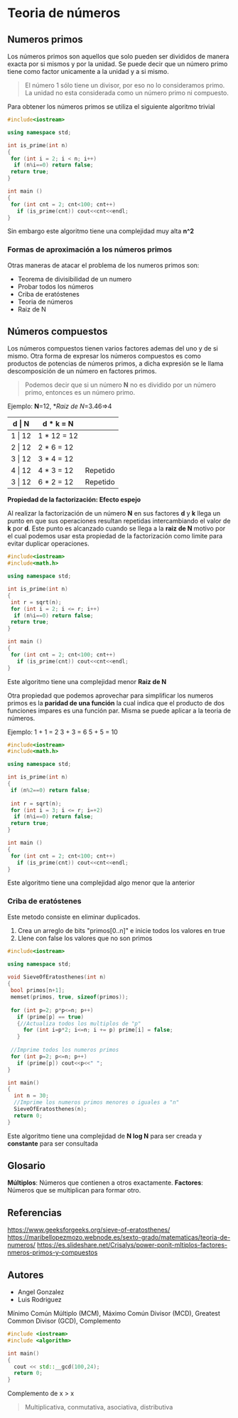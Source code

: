# Teoria de números

## Numeros primos

Los números primos son aquellos que solo pueden ser divididos de manera exacta por si mismos y por la unidad. Se puede decir que un número primo tiene como factor unicamente a la unidad y a si mismo.

> El número 1 sólo tiene un divisor, por eso no lo consideramos primo. La unidad no esta considerada como un número primo ni compuesto.

Para obtener los números primos se utiliza el siguiente algoritmo trivial

```c++
#include<iostream>

using namespace std;

int is_prime(int n)
{
 for (int i = 2; i < n; i++)
  if (n%i==0) return false;
 return true;
}

int main ()
{
 for (int cnt = 2; cnt<100; cnt++)
   if (is_prime(cnt)) cout<<cnt<<endl;
}
```
Sin embargo este algoritmo tiene una complejidad muy alta **n^2**

### Formas de aproximación a los números primos

Otras maneras de atacar el problema de los numeros primos son:

* Teorema de divisibilidad de un numero
* Probar todos los números
* Criba de eratóstenes
* Teoria de números
* Raiz de N

## Números compuestos

Los números compuestos tienen varios factores ademas del uno y de si mismo. Otra forma de expresar los números compuestos es como productos de potencias de números primos, a dicha expresión se le llama descomposición de un número en factores primos.

> Podemos decir que si un número **N** no es dividido por un número primo, entonces es un número primo.

Ejemplo: **N**=12, **Raiz de N*=3.46=>4

| d \| N | d * k = N | |
| --- | --- | --- |
| 1 \| 12 | 1 * 12 = 12 | |
| 2 \| 12 | 2 * 6 = 12 | |
| 3 \| 12 | 3 * 4 = 12 | |
| 4 \| 12 | 4 * 3 = 12 | Repetido |
| 3 \| 12 | 6 * 2 = 12 | Repetido |

**Propiedad de la factorización: Efecto espejo**

Al realizar la factorización de un número **N** en sus factores **d** y **k** llega un punto en que sus operaciones resultan repetidas intercambiando el valor de **k** por **d**. Este punto es alcanzado cuando se llega a la **raiz de N** motivo por el cual podemos usar esta propiedad de la factorización como limite para evitar duplicar operaciones.

```c++
#include<iostream>
#include<math.h>

using namespace std;

int is_prime(int n)
{
 int r = sqrt(n);
 for (int i = 2; i <= r; i++)
  if (n%i==0) return false;
 return true;
}

int main ()
{
 for (int cnt = 2; cnt<100; cnt++)
   if (is_prime(cnt)) cout<<cnt<<endl;
}
```
Este algoritmo tiene una complejidad menor **Raiz de N**

Otra propiedad que podemos aprovechar para simplificar los numeros primos es la **paridad de una función** la cual indica que el producto de dos funciones impares es una función par. Misma se puede aplicar a la teoria de números.

Ejemplo:
 1 + 1 = 2
 3 + 3 = 6
 5 + 5 = 10

```c++
#include<iostream>
#include<math.h>

using namespace std;

int is_prime(int n)
{
 if (n%2==0) return false;
 
 int r = sqrt(n);
 for (int i = 3; i <= r; i=+2)
  if (n%i==0) return false;
 return true;
}

int main ()
{
 for (int cnt = 2; cnt<100; cnt++)
   if (is_prime(cnt)) cout<<cnt<<endl;
}
```
Este algoritmo tiene una complejidad algo menor que la anterior

### Criba de eratóstenes

Este metodo consiste en eliminar duplicados.
 1. Crea un arreglo de bits "primos[0..n]" e inicie todos los valores en true
 2. Llene con false los valores que no son primos

```c++
#include<iostream>

using namespace std; 
 
void SieveOfEratosthenes(int n) 
{
 bool primos[n+1];
 memset(primos, true, sizeof(primos));
 
 for (int p=2; p*p<=n; p++) 
   if (prime[p] == true) 
   {//Actualiza todos los multiplos de "p"
     for (int i=p*2; i<=n; i += p) prime[i] = false; 
   }
 
 //Imprime todos los numeros primos
 for (int p=2; p<=n; p++) 
   if (prime[p]) cout<<p<<" ";
} 

int main() 
{ 
  int n = 30;
  //Imprime los numeros primos menores o iguales a "n"
  SieveOfEratosthenes(n); 
  return 0; 
} 
```
Este algoritmo tiene una complejidad de **N log N** para ser creada y **constante** para ser consultada

## Glosario
**Múltiplos**: Números que contienen a otros exactamente.
**Factores**: Números que se multiplican para formar otro.


## Referencias
https://www.geeksforgeeks.org/sieve-of-eratosthenes/
https://maribellopezmozo.webnode.es/sexto-grado/matematicas/teoria-de-numeros/
https://es.slideshare.net/Crisalys/power-ponit-mltiplos-factores-nmeros-primos-y-compuestos

## Autores
* Angel Gonzalez
* Luis Rodriguez

Mínimo Común Múltiplo (MCM), Máximo Común Divisor (MCD), Greatest Common Divisor (GCD), Complemento

```c++
#include <iostream>
#include <algorithm>

int main()
{
  cout << std::__gcd(100,24);
  return 0;
}
```

Complemento de x > x
> Multiplicativa, conmutativa, asociativa, distributiva
